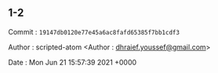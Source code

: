 ## 1-2 

 Commit : `19147db0120e77e45a6ac8fafd65385f7bb1cdf3`

 Author : scripted-atom <Author : dhraief.youssef@gmail.com> 

 Date 	: Mon Jun 21 15:57:39 2021 +0000 

